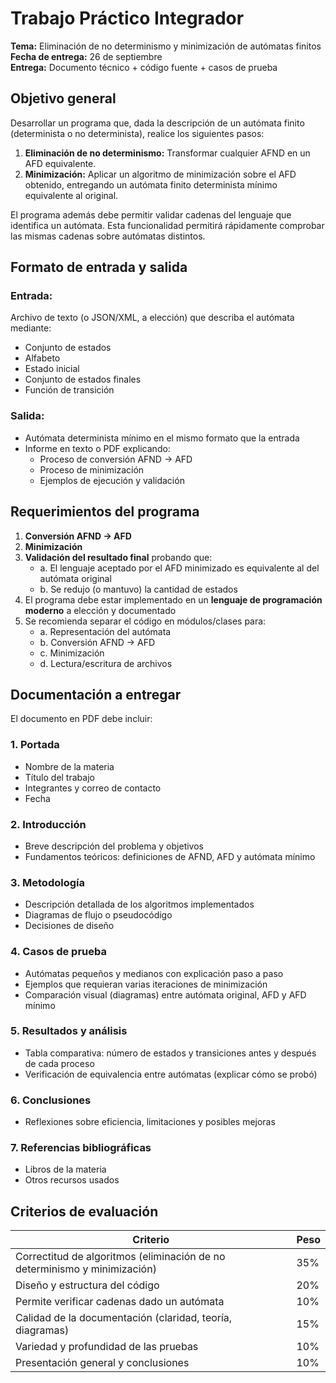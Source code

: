 # Trabajo Práctico Integrador

**Tema:** Eliminación de no determinismo y minimización de autómatas finitos  
**Fecha de entrega:** 26 de septiembre  
**Entrega:** Documento técnico + código fuente + casos de prueba

## Objetivo general

Desarrollar un programa que, dada la descripción de un autómata finito (determinista o no determinista), realice los siguientes pasos:

1. **Eliminación de no determinismo:** Transformar cualquier AFND en un AFD equivalente.
2. **Minimización:** Aplicar un algoritmo de minimización sobre el AFD obtenido, entregando un autómata finito determinista mínimo equivalente al original.

El programa además debe permitir validar cadenas del lenguaje que identifica un autómata. Esta funcionalidad permitirá rápidamente comprobar las mismas cadenas sobre autómatas distintos.

## Formato de entrada y salida

### Entrada:
Archivo de texto (o JSON/XML, a elección) que describa el autómata mediante:
- Conjunto de estados
- Alfabeto
- Estado inicial
- Conjunto de estados finales
- Función de transición

### Salida:
- Autómata determinista mínimo en el mismo formato que la entrada
- Informe en texto o PDF explicando:
  - Proceso de conversión AFND → AFD
  - Proceso de minimización
  - Ejemplos de ejecución y validación

## Requerimientos del programa

1. **Conversión AFND → AFD**
2. **Minimización**
3. **Validación del resultado final** probando que:
   - a. El lenguaje aceptado por el AFD minimizado es equivalente al del autómata original
   - b. Se redujo (o mantuvo) la cantidad de estados
4. El programa debe estar implementado en un **lenguaje de programación moderno** a elección y documentado
5. Se recomienda separar el código en módulos/clases para:
   - a. Representación del autómata
   - b. Conversión AFND → AFD
   - c. Minimización
   - d. Lectura/escritura de archivos

## Documentación a entregar

El documento en PDF debe incluir:

### 1. Portada
- Nombre de la materia
- Título del trabajo
- Integrantes y correo de contacto
- Fecha

### 2. Introducción
- Breve descripción del problema y objetivos
- Fundamentos teóricos: definiciones de AFND, AFD y autómata mínimo

### 3. Metodología
- Descripción detallada de los algoritmos implementados
- Diagramas de flujo o pseudocódigo
- Decisiones de diseño

### 4. Casos de prueba
- Autómatas pequeños y medianos con explicación paso a paso
- Ejemplos que requieran varias iteraciones de minimización
- Comparación visual (diagramas) entre autómata original, AFD y AFD mínimo

### 5. Resultados y análisis
- Tabla comparativa: número de estados y transiciones antes y después de cada proceso
- Verificación de equivalencia entre autómatas (explicar cómo se probó)

### 6. Conclusiones
- Reflexiones sobre eficiencia, limitaciones y posibles mejoras

### 7. Referencias bibliográficas
- Libros de la materia
- Otros recursos usados

## Criterios de evaluación

| Criterio | Peso |
|----------|------|
| Correctitud de algoritmos (eliminación de no determinismo y minimización) | 35% |
| Diseño y estructura del código | 20% |
| Permite verificar cadenas dado un autómata | 10% |
| Calidad de la documentación (claridad, teoría, diagramas) | 15% |
| Variedad y profundidad de las pruebas | 10% |
| Presentación general y conclusiones | 10% |
